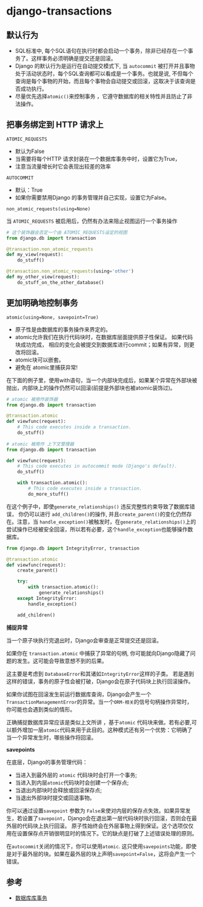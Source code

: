# django-transactions

## 默认行为

* SQL标准中, 每个SQL语句在执行时都会启动一个事务，除非已经存在一个事务了。这样事务必须明确是提交还是回滚。
* Django 的默认行为是运行在自动提交模式下, 当 `autocommit` 被打开并且事物处于活动状态时，每个SQL查询都可以看成是一个事务。也就是说, 不但每个查询是每个事物的开始，而且每个事物会自动提交或回滚，这取决于该查询是否成功执行。
* 尽量优先选择`atomic()`来控制事务 ，它遵守数据库的相关特性并且防止了非法操作。

## 把事务绑定到 HTTP 请求上

`ATOMIC_REQUESTS`

* 默认为False
* 当需要将每个HTTP 请求封装在一个数据库事务中时，设置它为True，
* 注意当流量增长时它会表现出较差的效率

`AUTOCOMMIT`

* 默认：True
* 如果你需要禁用Django 的事务管理并自己实现，设置它为False。

`non_atomic_requests(using=None)`

当 `ATOMIC_REQUESTS` 被启用后，仍然有办法来阻止视图运行一个事务操作

```python
# 这个装饰器会否定一个由 ATOMIC_REQUESTS设定的视图
from django.db import transaction

@transaction.non_atomic_requests
def my_view(request):
    do_stuff()

@transaction.non_atomic_requests(using='other')
def my_other_view(request):
    do_stuff_on_the_other_database()
```

## 更加明确地控制事务

`atomic(using=None, savepoint=True)`

* 原子性是由数据库的事务操作来界定的。
* atomic允许我们在执行代码块时，在数据库层面提供原子性保证。 如果代码块成功完成， 相应的变化会被提交到数据库进行commit；如果有异常，则更改将回滚。
* atomic块可以嵌套。 
* 避免在 atomic里捕获异常!

在下面的例子里，使用with语句，当一个内部块完成后，如果某个异常在外部块被抛出，内部块上的操作仍然可以回滚(前提是外部块也被atomic装饰过)。

```python
# atomic 被用作装饰器
from django.db import transaction

@transaction.atomic
def viewfunc(request):
    # This code executes inside a transaction.
    do_stuff()
    
# atomic 被用作 上下文管理器
from django.db import transaction

def viewfunc(request):
    # This code executes in autocommit mode (Django's default).
    do_stuff()

    with transaction.atomic():
        # This code executes inside a transaction.
        do_more_stuff()
```

在这个例子中，即使`generate_relationships()` 违反完整性约束导致了数据库错误， 你仍可以进行 `add_children()`的操作, 并且`create_parent()`的变化仍然存在。注意，当 `handle_exception()`被触发时，在`generate_relationships()`上的尝试操作已经被安全回滚，所以若有必要，这个`handle_exception`也能够操作数据库。

```python
from django.db import IntegrityError, transaction

@transaction.atomic
def viewfunc(request):
    create_parent()

    try:
        with transaction.atomic():
            generate_relationships()
    except IntegrityError:
        handle_exception()

    add_children()
```

**捕捉异常**

当一个原子块执行完退出时，Django会审查是正常提交还是回滚。

如果你在 `transaction.atomic` 中捕获了异常的句柄, 你可能就向Django隐藏了问题的发生。这可能会导致意想不到的后果。

这主要是考虑到 `DatabaseError`和其诸如`IntegrityError`这样的子类。 若是遇到这样的错误，事务的原子性会被打破，Django会在原子代码块上执行回滚操作。

如果你试图在回滚发生前运行数据库查询，Django会产生一个`TransactionManagementError`的异常。当一个`ORM-相关`的信号句柄操作异常时，你可能也会遇到类似的情形。

正确捕捉数据库异常应该是类似上文所讲 ，基于`atomic` 代码块来做。若有必要,可以额外增加一层`atomic`代码来用于此目的。这种模式还有另一个优势：它明确了当一个异常发生时，哪些操作将回滚。

**savepoints**

在底层，Django的事务管理代码：

* 当进入到最外层的 `atomic` 代码块时会打开一个事务;
* 当进入到内层`atomic`代码块时会创建一个保存点;
* 当退出内部块时会释放或回滚保存点;
* 当退出外部块时提交或回退事物。

你可以通过设置`savepoint` 参数为 `False`来使对内层的保存点失效。如果异常发生，若设置了`savepoint`，Django会在退出第一层代码块时执行回滚，否则会在最外层的代码块上执行回滚。 原子性始终会在外层事物上得到保证。这个选项仅仅用在设置保存点开销很明显时的情况下。它的缺点是打破了上述错误处理的原则。

在`autocommit`关闭的情况下，你可以使用`atomic`. 这只使用`savepoints`功能，即使是对于最外层的块。如果在最外层的块上声明`savepoint=False`，这将会产生一个错误。






## 参考

* [数据库库事务](http://usyiyi.cn/translate/django_182/topics/db/transactions.html)